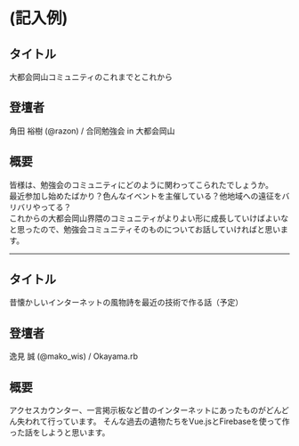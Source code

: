 # (記入例)

## タイトル

大都会岡山コミュニティのこれまでとこれから

## 登壇者

角田 裕樹 (@razon) / 合同勉強会 in 大都会岡山

## 概要

皆様は、勉強会のコミュニティにどのように関わってこられたでしょうか。  
最近参加し始めたばかり？色んなイベントを主催している？他地域への遠征をバリバリやってる？  
これからの大都会岡山界隈のコミュニティがよりよい形に成長していけばよいなと思ったので、勉強会コミュニティそのものについてお話していければと思います。

***

## タイトル

昔懐かしいインターネットの風物詩を最近の技術で作る話（予定）

## 登壇者

逸見 誠 (@mako_wis) / Okayama.rb

## 概要

アクセスカウンター、一言掲示板など昔のインターネットにあったものがどんどん失われて行っています。
そんな過去の遺物たちをVue.jsとFirebaseを使って作った話をしようと思います。